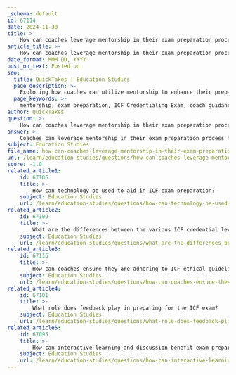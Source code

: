 ```yaml
---
_schema: default
id: 67114
date: 2024-11-30
title: >-
    How can coaches leverage mentorship in their exam preparation process?
article_title: >-
    How can coaches leverage mentorship in their exam preparation process?
date_format: MMM DD, YYYY
post_on_text: Posted on
seo:
  title: QuickTakes | Education Studies
  page_description: >-
    Exploring how coaches can utilize mentorship to enhance their preparation for the ICF Credentialing Exam, including personalized guidance, feedback, and resource sharing.
  page_keywords: >-
    mentorship, exam preparation, ICF Credentialing Exam, coach guidance, tailored learning, practice feedback, accountability, ethical guidelines, interactive learning, resource sharing
author: QuickTakes
question: >-
    How can coaches leverage mentorship in their exam preparation process?
answer: >-
    Coaches can leverage mentorship in their exam preparation process for the ICF Credentialing Exam in several impactful ways:\n\n1. **Guidance from Experienced Mentors**: Engaging with a mentor coach who has successfully navigated the ICF credentialing process can provide invaluable insights. These mentors can share their experiences, helping mentees understand the nuances of the exam format, including the situational judgment items that assess the application of ICF Core Competencies and ethical guidelines.\n\n2. **Tailored Learning**: Mentorship allows for personalized learning experiences. A mentor can help identify specific areas where the mentee may need improvement, whether it be understanding the ICF Core Competencies or applying coaching principles in real-world scenarios. This targeted approach can enhance the effectiveness of study efforts.\n\n3. **Feedback on Practice Sessions**: Mentor coaching often involves reviewing recorded coaching sessions. This feedback is crucial as it helps coaches align their practice with ICF standards. By receiving constructive criticism, coaches can refine their skills and better prepare for the exam's practical application components.\n\n4. **Accountability and Motivation**: Regular check-ins with a mentor can help maintain accountability. Mentors can set up structured sessions to review progress, discuss challenges, and adjust study plans as necessary. This ongoing support can keep coaches motivated and focused on their exam preparation.\n\n5. **Understanding Ethical Guidelines**: A mentor can provide clarity on the ICF Code of Ethics, which is a critical component of the exam. By discussing ethical dilemmas and best practices, mentors can help coaches internalize these guidelines, ensuring they are well-prepared to address ethical questions on the exam.\n\n6. **Interactive Learning**: Mentorship often includes interactive discussions that can deepen understanding. Engaging in dialogues about exam questions and scenarios can enhance critical thinking skills, which are essential for success in the exam.\n\n7. **Resource Sharing**: Mentors can recommend valuable resources, such as practice exams, study materials, and courses that have proven effective for other candidates. This can streamline the preparation process and provide access to high-quality learning tools.\n\nIn summary, mentorship plays a crucial role in preparing for the ICF Credentialing Exam by providing guidance, personalized feedback, accountability, and resources that enhance a coach's readiness and confidence.
subject: Education Studies
file_name: how-can-coaches-leverage-mentorship-in-their-exam-preparation-process.md
url: /learn/education-studies/questions/how-can-coaches-leverage-mentorship-in-their-exam-preparation-process
score: -1.0
related_article1:
    id: 67106
    title: >-
        How can technology be used to aid in ICF exam preparation?
    subject: Education Studies
    url: /learn/education-studies/questions/how-can-technology-be-used-to-aid-in-icf-exam-preparation
related_article2:
    id: 67109
    title: >-
        What are the differences between the various ICF credential levels?
    subject: Education Studies
    url: /learn/education-studies/questions/what-are-the-differences-between-the-various-icf-credential-levels
related_article3:
    id: 67116
    title: >-
        How can coaches ensure they are adhering to ICF ethical guidelines in their practice?
    subject: Education Studies
    url: /learn/education-studies/questions/how-can-coaches-ensure-they-are-adhering-to-icf-ethical-guidelines-in-their-practice
related_article4:
    id: 67101
    title: >-
        What role does feedback play in preparing for the ICF exam?
    subject: Education Studies
    url: /learn/education-studies/questions/what-role-does-feedback-play-in-preparing-for-the-icf-exam
related_article5:
    id: 67095
    title: >-
        How can interactive learning and discussion benefit exam preparation?
    subject: Education Studies
    url: /learn/education-studies/questions/how-can-interactive-learning-and-discussion-benefit-exam-preparation
---
```


&nbsp;